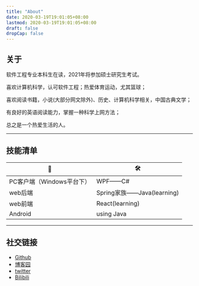 ```yaml
---
title: "About"
date: 2020-03-19T19:01:05+08:00
lastmod: 2020-03-19T19:01:05+08:00
draft: false
dropCap: false
---
```

## 关于

软件工程专业本科生在读，2021年将参加硕士研究生考试。

喜欢计算机科学，认可软件工程；热爱体育运动，尤其篮球；

喜欢阅读书籍，小说(大部分网文除外)、历史、计算机科学相关，中国古典文学；

有良好的英语阅读能力，掌握一种科学上网方法；

总之是一个热爱生活的人。

---



## 技能清单

| 🧲                         | 🛠                          |
| ------------------------- | -------------------------- |
| PC客户端（Windows平台下） | WPF——C#                    |
| web后端                   | Spring家族——Java(learning) |
| web前端                   | React(learning)            |
| Android                   | using Java                 |




---







## 社交链接

- [Github](https://github.com/jaywhen)
- [博客园](https://www.cnblogs.com/Jaywhen-xiang/)
- [twitter](https://twitter.com/jaywhen6)
- [Bilibili](https://space.bilibili.com/129382476)